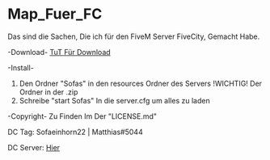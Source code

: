 # Map_Fuer_FC

Das sind die Sachen, Die ich für den FiveM Server FiveCity, Gemacht Habe.

-Download-
[TuT Für Download](https://imgur.com/a/22e0iv4)

-Install-

1. Den Ordner "Sofas" in den resources Ordner des Servers
!WICHTIG! Der Ordner in der .zip
2. Schreibe "start Sofas" In die server.cfg um alles zu laden



-Copyright-
Zu Finden Im Der "LICENSE.md"

DC Tag:
Sofaeinhorn22 | Matthias#5044

DC Server: [Hier](https://discord.gg/AKWxnsGfU7)
